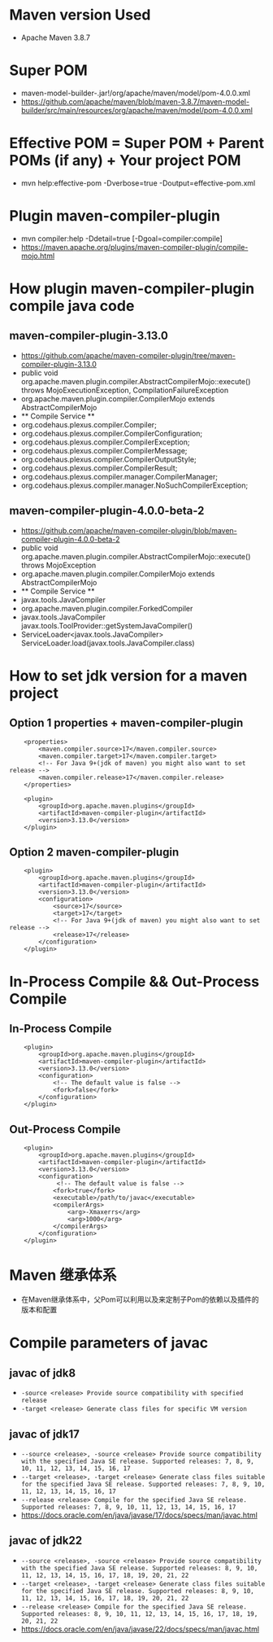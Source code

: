 # Maven version Used
- Apache Maven 3.8.7


# Super POM
- maven-model-builder-<your maven version>.jar!/org/apache/maven/model/pom-4.0.0.xml
- https://github.com/apache/maven/blob/maven-3.8.7/maven-model-builder/src/main/resources/org/apache/maven/model/pom-4.0.0.xml


# Effective POM = Super POM + Parent POMs (if any) + Your project POM
- mvn help:effective-pom -Dverbose=true -Doutput=effective-pom.xml


# Plugin maven-compiler-plugin
- mvn compiler:help -Ddetail=true [-Dgoal=compiler:compile]
- https://maven.apache.org/plugins/maven-compiler-plugin/compile-mojo.html


# How plugin maven-compiler-plugin compile java code
## maven-compiler-plugin-3.13.0
- https://github.com/apache/maven-compiler-plugin/tree/maven-compiler-plugin-3.13.0
- public void org.apache.maven.plugin.compiler.AbstractCompilerMojo::execute() throws MojoExecutionException, CompilationFailureException
- org.apache.maven.plugin.compiler.CompilerMojo extends AbstractCompilerMojo
- ** Compile Service **
- org.codehaus.plexus.compiler.Compiler;
- org.codehaus.plexus.compiler.CompilerConfiguration;
- org.codehaus.plexus.compiler.CompilerException;
- org.codehaus.plexus.compiler.CompilerMessage;
- org.codehaus.plexus.compiler.CompilerOutputStyle;
- org.codehaus.plexus.compiler.CompilerResult;
- org.codehaus.plexus.compiler.manager.CompilerManager;
- org.codehaus.plexus.compiler.manager.NoSuchCompilerException;
## maven-compiler-plugin-4.0.0-beta-2
- https://github.com/apache/maven-compiler-plugin/blob/maven-compiler-plugin-4.0.0-beta-2
- public void org.apache.maven.plugin.compiler.AbstractCompilerMojo::execute() throws MojoException
- org.apache.maven.plugin.compiler.CompilerMojo extends AbstractCompilerMojo
- ** Compile Service **
- javax.tools.JavaCompiler
- org.apache.maven.plugin.compiler.ForkedCompiler
- javax.tools.JavaCompiler javax.tools.ToolProvider::getSystemJavaCompiler()
- ServiceLoader<javax.tools.JavaCompiler> ServiceLoader.load(javax.tools.JavaCompiler.class)

# How to set jdk version for a maven project
## Option 1 properties + maven-compiler-plugin
```    
    <properties>
        <maven.compiler.source>17</maven.compiler.source>
        <maven.compiler.target>17</maven.compiler.target>
        <!-- For Java 9+(jdk of maven) you might also want to set release -->
        <maven.compiler.release>17</maven.compiler.release>
    </properties>
    
    <plugin>
        <groupId>org.apache.maven.plugins</groupId>
        <artifactId>maven-compiler-plugin</artifactId>
        <version>3.13.0</version>
    </plugin>
```
## Option 2 maven-compiler-plugin
```
    <plugin>
        <groupId>org.apache.maven.plugins</groupId>
        <artifactId>maven-compiler-plugin</artifactId>
        <version>3.13.0</version>
        <configuration>
            <source>17</source>
            <target>17</target>
            <!-- For Java 9+(jdk of maven) you might also want to set release -->
            <release>17</release>
        </configuration>
    </plugin>
```

# In-Process Compile && Out-Process Compile
## In-Process Compile
```
    <plugin>
        <groupId>org.apache.maven.plugins</groupId>
        <artifactId>maven-compiler-plugin</artifactId>
        <version>3.13.0</version>
        <configuration>
            <!-- The default value is false -->
            <fork>false</fork>
        </configuration>
    </plugin>
```
## Out-Process Compile
```
    <plugin>
        <groupId>org.apache.maven.plugins</groupId>
        <artifactId>maven-compiler-plugin</artifactId>
        <version>3.13.0</version>
        <configuration>
             <!-- The default value is false -->
            <fork>true</fork>
            <executable>/path/to/javac</executable>
            <compilerArgs>
                <arg>-Xmaxerrs</arg>
                <arg>1000</arg>
            </compilerArgs>
        </configuration>
    </plugin>
```

# Maven 继承体系
- 在Maven继承体系中，父Pom可以利用<dependencyManagement>以及<pluginManagement>来定制子Pom的依赖以及插件的版本和配置


# Compile parameters of javac
## javac of jdk8
- `-source <release> Provide source compatibility with specified release`
- `-target <release> Generate class files for specific VM version`
## javac of jdk17
- `--source <release>, -source <release> Provide source compatibility with the specified Java SE release. Supported releases: 7, 8, 9, 10, 11, 12, 13, 14, 15, 16, 17`
- `--target <release>, -target <release> Generate class files suitable for the specified Java SE release. Supported releases: 7, 8, 9, 10, 11, 12, 13, 14, 15, 16, 17`
- `--release <release> Compile for the specified Java SE release. Supported releases: 7, 8, 9, 10, 11, 12, 13, 14, 15, 16, 17`
- https://docs.oracle.com/en/java/javase/17/docs/specs/man/javac.html
## javac of jdk22
- `--source <release>, -source <release> Provide source compatibility with the specified Java SE release. Supported releases: 8, 9, 10, 11, 12, 13, 14, 15, 16, 17, 18, 19, 20, 21, 22`
- `--target <release>, -target <release> Generate class files suitable for the specified Java SE release. Supported releases: 8, 9, 10, 11, 12, 13, 14, 15, 16, 17, 18, 19, 20, 21, 22`
- `--release <release> Compile for the specified Java SE release. Supported releases: 8, 9, 10, 11, 12, 13, 14, 15, 16, 17, 18, 19, 20, 21, 22`
- https://docs.oracle.com/en/java/javase/22/docs/specs/man/javac.html